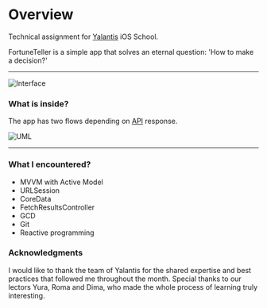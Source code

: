 # Overview

Technical assignment for [Yalantis](http://yalantis.com "Yalantis") iOS School.

FortuneTeller is a simple app that solves an eternal question:
'How to make a decision?'

------------

![Interface](https://user-images.githubusercontent.com/48334347/67812315-9226a780-faa7-11e9-8401-ab8b22077787.jpg "Interface")


### What is inside?

The app has two flows depending on [API](http://8ball.delegator.com "API") response.

![UML](https://user-images.githubusercontent.com/48334347/67814440-bdf85c00-faac-11e9-9aeb-10ef152dd1af.png "UML")


------------
### What I encountered?
- MVVM with Active Model
- URLSession
- CoreData
- FetchResultsController
- GCD
- Git
- Reactive programming

###  Acknowledgments

I would like to thank the team of Yalantis for the shared expertise and best practices that followed me throughout the month. Special thanks to our lectors Yura, Roma and Dima, who made the whole process of learning truly interesting. 




